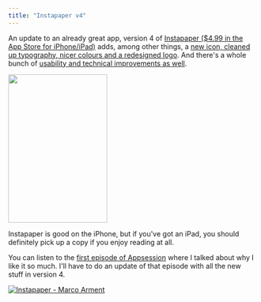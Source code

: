 ```yaml
---
title: "Instapaper v4"
---
```

<p>An update to an already great app, version 4 of <a href="http://click.linksynergy.com/fs-bin/stat?id=6PFrOqNV4B8&offerid=146261&type=3&subid=0&tmpid=1826&RD_PARM1=http%253A%252F%252Fitunes.apple.com%252Fca%252Fapp%252Finstapaper%252Fid288545208%253Fmt%253D8%2526uo%253D4%2526partnerId%253D30" target="itunes_store">Instapaper ($4.99 in the App Store for iPhone/iPad)</a> adds, among other things, a <a href="http://jasonsantamaria.com/articles/instapaper-4">new icon, cleaned up typography, nicer colours and a redesigned logo</a>. And there's a whole bunch of <a href="http://www.marco.org/2011/10/17/instapaper-4-released">usability and technical improvements as well</a>.</p>
<p><a href="https://chrisenns.com/wp-content/uploads/2011/10/Instapaper.jpg"><img src="https://chrisenns.com/wp-content/uploads/2011/10/Instapaper-200x300.jpg" alt="" title="Instapaper" width="200" height="300" class="aligncenter size-medium wp-image-19726" /></a></p>
<p>Instapaper is good on the iPhone, but if you've got an iPad, you should definitely pick up a copy if you enjoy reading at all.</p>
<p>You can listen to the <a href="http://ssktn.com/podcasts/appsession/001-appsession-instapaper/">first episode of Appsession</a> where I talked about why I like it so much. I'll have to do an update of that episode with all the new stuff in version 4.</p>
<p><a href="http://click.linksynergy.com/fs-bin/stat?id=6PFrOqNV4B8&offerid=146261&type=3&subid=0&tmpid=1826&RD_PARM1=http%253A%252F%252Fitunes.apple.com%252Fca%252Fapp%252Finstapaper%252Fid288545208%253Fmt%253D8%2526uo%253D4%2526partnerId%253D30" target="itunes_store"><img src="http://ax.phobos.apple.com.edgesuite.net/images/web/linkmaker/badge_appstore-lrg.gif" alt="Instapaper - Marco Arment" style="border: 0;"/></a></p>
